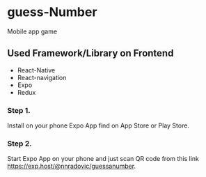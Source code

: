 # guess-Number
Mobile app game 

## Used Framework/Library on Frontend
- React-Native
- React-navigation
- Expo
- Redux


### Step 1.

Install on your phone Expo App find on App Store or Play Store.

### Step 2.

Start Expo App on your phone and just scan QR code from this link https://exp.host/@nnradovic/guessanumber.

